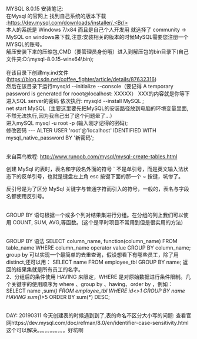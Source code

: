 MYSQL 8.0.15 安装笔记:
<Br/>在Mysql 的官网上 找到自己系统的版本下载 :https://dev.mysql.com/downloads/installer/,<Br/>
<Br/>本人的系统是 Windows 7/x84 而且是自己个人开发用 就选择了 community -> MySQL on windows来下载,注意:安装相关的版本的时候MySQL需要您注册一个MYSQL的账号。<Br/>
解压安装下来的压缩包,CMD（要管理员身份哦）进入到解压包的bin目录下(自己文件夹:D:\mysql-8.0.15-winx64\bin);    
<Br/>在该目录下创建my.ind文件(https://blog.csdn.net/coffee_fighter/article/details/87632316)<Br/>
然后在该目录下运行mysqld --initialize --console（要记得 A temporary password is generated for rooot@localhost: XXXXX） XXX的内容就是你等下进入SQL server的密码
依次执行: mysqld --install MySQL ; 
<Br/>net start MySQL（主要这里要先把MySQL的安装路径放到电脑的环境变量里面,不然无法执行,因为我自己出了这个问题晕了...）
<Br/>进入mySQL mysql -u root -p  (输入刚才记得的密码);
<Br/> 修改密码 --- ALTER USER 'root'@'localhost' IDENTIFIED WITH mysql_native_password BY '新密码';  

<Br/>  来自菜鸟教程: http://www.runoob.com/mysql/mysql-create-tables.html

创建 MySql 的表时，表名和字段名外面的符号 ` 不是单引号，而是英文输入法状态下的反单引号，也就是键盘左上角 esc 按键下面的那一个 ~ 按键，坑惨了。

反引号是为了区分 MySql 关键字与普通字符而引入的符号，一般的，表名与字段名都使用反引号。



<Br/>GROUP BY 语句根据一个或多个列对结果集进行分组。在分组的列上我们可以使用 COUNT, SUM, AVG,等函数。(这个是平时项目不常用到但是很实用的方法)

<Br/>GROUP BY 语法
    SELECT column_name, function(column_name)
    FROM table_name
    WHERE column_name operator value
    GROUP BY column_name;
<br/>group by 
可以实现一个最简单的去重查询，假设想看下有哪些员工，除了用 distinct,还可以用：
SELECT name FROM employee_tbl GROUP BY name;
返回的结果集就是所有员工的名字。
<br/>
2、分组后的条件使用 HAVING 来限定，WHERE 是对原始数据进行条件限制。几个关键字的使用顺序为 where 、group by 、having、order by ，例如：
SELECT name ,sum(*)  FROM employee_tbl WHERE id<>1 GROUP BY name  HAVING sum(*)>5 ORDER BY sum(*) DESC;


<br/> DAY: 20190311 今天创建表的时候遇到到了,表的命名不区分大小写的问题: 查看官网https://dev.mysql.com/doc/refman/8.0/en/identifier-case-sensitivity.html 这个可以解决。。。。。。。。。。。好坑啊
